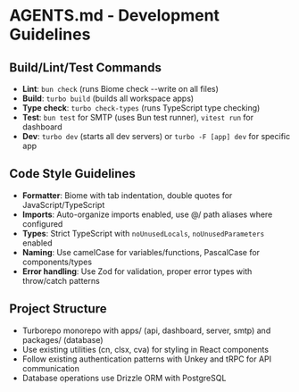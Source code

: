 # AGENTS.md - Development Guidelines

## Build/Lint/Test Commands

- **Lint**: `bun check` (runs Biome check --write on all files)
- **Build**: `turbo build` (builds all workspace apps)
- **Type check**: `turbo check-types` (runs TypeScript type checking)
- **Test**: `bun test` for SMTP (uses Bun test runner), `vitest run` for dashboard
- **Dev**: `turbo dev` (starts all dev servers) or `turbo -F [app] dev` for specific app

## Code Style Guidelines

- **Formatter**: Biome with tab indentation, double quotes for JavaScript/TypeScript
- **Imports**: Auto-organize imports enabled, use @/ path aliases where configured
- **Types**: Strict TypeScript with `noUnusedLocals`, `noUnusedParameters` enabled
- **Naming**: Use camelCase for variables/functions, PascalCase for components/types
- **Error handling**: Use Zod for validation, proper error types with throw/catch patterns

## Project Structure

- Turborepo monorepo with apps/ (api, dashboard, server, smtp) and packages/ (database)
- Use existing utilities (cn, clsx, cva) for styling in React components
- Follow existing authentication patterns with Unkey and tRPC for API communication
- Database operations use Drizzle ORM with PostgreSQL
